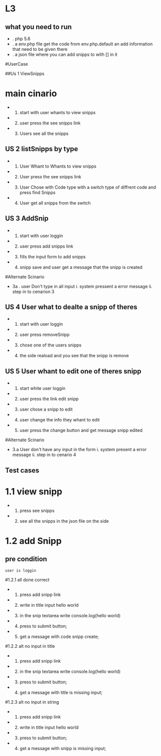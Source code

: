 # L3 

## what you need to run

* . php 5.6
* . a env.php file get the code from env.php.default an add information that need to be given there
* . a json file where you can add snipps to with [] in it

#UserCase

##Us 1 ViewSnipps

# main cinario

* 1. start with user whants to view snipps 
* 2. user press the see snipps link
* 3. Users see all the snipps

## US 2 listSnipps by type 

* 1. User Whant to Whants to view snipps
* 2. User press the see snipps link
* 3. User Chose with Code type with a switch type of diffrent code and press find Snipps
* 4. User get all snipps from the switch 
## US 3 AddSnip

* 1. start with user loggin
* 2. user press add snipps link
* 3. fills the input form to add snipps
* 4. snipp save and user get a message that the snipp is created 

#Alternate Scinario

* 3a . user Don't type in all input
        i. system pressent a error message
        ii. step in to cenarion 3
    

## US 4 User what to dealte a snipp of theres

* 1. start with user loggin
* 2. user press removeSnipp
* 3. chose one of the users snipps 
* 4. the side reaload and you see that the snipp is remove

## US 5 User whant to edit one of theres snipp

* 1. start white user loggin
* 2. user press the link edit snipp 
* 3. user chose a snipp to edit
* 4. user change the info they whant to edit
* 5. user press the change button and get message snipp edited

#Alternate Scinario

* 3.a User don't have any input in the form
    i. system present a error message
    ii. step in to cenario 4

## Test cases

# 1.1 view snipp

*    1. press see snipps
*    2. see all the snipps in the json file on the side

# 1.2 add Snipp 

## pre condition 
    
    user is loggin

#1.2.1 all done correct

* 1. press add snipp link
* 2. write in title input hello world
* 3. in the snip textarea write console.log(hello world)
* 4. press to submit button;
* 5. get a message with code snipp create;

#1.2.2 alt no input in title

* 1. press add snipp link
* 2. in the snip textarea write console.log(hello world)
* 3. press to submit button;
* 4. get a message with title is missing input;

#1.2.3 alt no input in string

* 1. press add snipp link
* 2. write in title input hello world
* 3. press to submit button;
* 4. get a message with snipp is missing input;